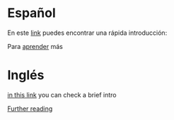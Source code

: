 # Español

En este [link](https://www.madboa.com/geek/gpg-quickstart/) puedes encontrar una rápida introducción:

Para [aprender](https://www.gnupg.org/documentation/) más

# Inglés
[in this link](https://www.madboa.com/geek/gpg-quickstart/) you can check a brief intro

[Further reading](https://www.gnupg.org/documentation/)


